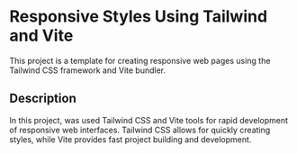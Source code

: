 # Responsive Styles Using Tailwind and Vite

This project is a template for creating responsive web pages using the Tailwind CSS framework and Vite bundler.

## Description

In this project, was used Tailwind CSS and Vite tools for rapid development of responsive web interfaces. Tailwind CSS allows for quickly creating styles, while Vite provides fast project building and development.
